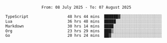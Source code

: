 <div align="center">
<p style="text-align: center;">
<!--START_SECTION:waka-->

```txt
From: 08 July 2025 - To: 07 August 2025

TypeScript                 48 hrs 44 mins  ██████▓░░░░░░░░░░░░░░░░░░   26.75 %
Lua                        36 hrs 48 mins  █████░░░░░░░░░░░░░░░░░░░░   20.20 %
Markdown                   30 hrs 14 mins  ████░░░░░░░░░░░░░░░░░░░░░   16.60 %
Org                        23 hrs 29 mins  ███▒░░░░░░░░░░░░░░░░░░░░░   12.90 %
Go                         20 hrs 24 mins  ██▓░░░░░░░░░░░░░░░░░░░░░░   11.20 %
```

<!--END_SECTION:waka-->
</p>
</div>

